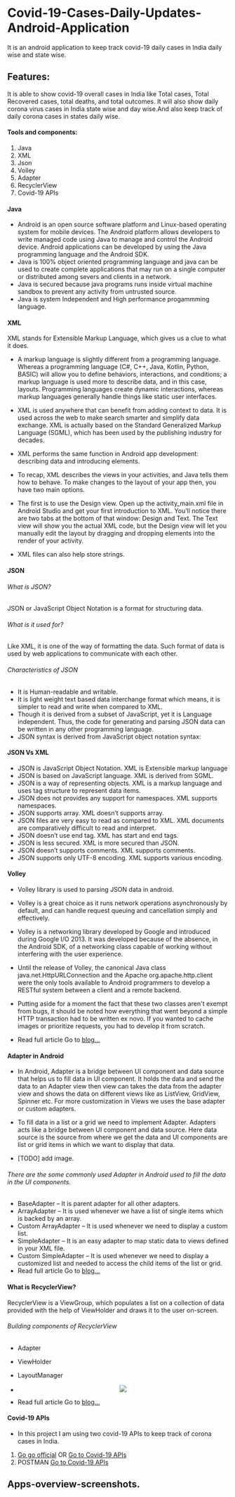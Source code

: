 # Covid-19-Cases-Daily-Updates-Android-Application
It is an android application to keep track covid-19 daily cases in India daily wise and state wise.

## Features:
It is able to show covid-19 overall cases in India like Total cases, Total Recovered cases, total deaths, and total outcomes. It will also show daily corona virus cases in India state wise and day wise.And also keep track of daily corona cases in states daily wise.
#### Tools and components:
 1. Java
 2. XML
 3. Json
 4. Volley
 5. Adapter
 6. RecyclerView
 7. Covid-19 APIs
#### Java
 + Android is an open source software platform and Linux-based operating system for mobile devices. The Android platform allows developers to write managed code using Java to manage and control the Android device. Android applications can be developed by using the Java programming language and the Android SDK.
 + Java is 100% object oriented programming language and java can be used to create complete applications that may run on a single computer or distributed among severs and clients in a network.
 + Java is secured because java programs runs inside virtual machine sandbox to prevent any activity from untrusted source.
 + Java is system Independent and High performance progammming language.
#### XML
XML stands for Extensible Markup Language, which gives us a clue to what it does.

+ A markup language is slightly different from a programming language. Whereas a programming language (C#, C++, Java, Kotlin, Python, BASIC) will allow you to define behaviors, interactions, and conditions; a markup language is used more to describe data, and in this case, layouts. Programming languages create dynamic interactions, whereas markup languages generally handle things like static user interfaces.
+ XML is used anywhere that can benefit from adding context to data. It is used across the web to make search smarter and simplify data exchange. XML is actually based on the Standard Generalized Markup Language (SGML), which has been used by the publishing industry for decades.
+ XML performs the same function in Android app development: describing data and introducing elements.
+ To recap, XML describes the views in your activities, and Java tells them how to behave. To make changes to the layout of your app then, you have two main options.

+ The first is to use the Design view. Open up the activity_main.xml file in Android Studio and get your first introduction to XML. You’ll notice there are two tabs at the bottom of that window: Design and Text. The Text view will show you the actual XML code, but the Design view will let you manually edit the layout by dragging and dropping elements into the render of your activity.
+ XML files can also help store strings.
#### JSON
###### What is JSON?
JSON or JavaScript Object Notation is a format for structuring data.
###### What is it used for?
Like XML, it is one of the way of formatting the data. Such format of data is used by web applications to communicate with each other.
###### Characteristics of JSON
+ It is Human-readable and writable.
+ It is light weight text based data interchange format which means, it is simpler to read and write when compared to XML.
+ Though it is derived from a subset of JavaScript, yet it is Language independent. Thus, the code for generating and parsing JSON data can be written in any other programming language.
+ JSON syntax is derived from JavaScript object notation syntax:
#### JSON Vs XML
+ JSON is JavaScript Object Notation.	XML is Extensible markup language
+ JSON is based on JavaScript language.	XML is derived from SGML.
+ JSON is a way of representing objects.	XML is a markup language and uses tag structure to represent data items.
+ JSON does not provides any support for namespaces.	XML supports namespaces.
+ JSON supports array.	XML doesn’t supports array.
+ JSON files are very easy to read as compared to XML.	XML documents are comparatively difficult to read and interpret.
+ JSON doesn’t use end tag.	XML has start and end tags.
+ JSON is less secured.	XML is more secured than JSON.
+ JSON doesn’t supports comments.	XML supports comments.
+ JSON supports only UTF-8 encoding.	XML supports various encoding.
#### Volley
+ Volley library is used to parsing JSON data in android.
+ Volley is a great choice as it runs network operations asynchronously by default, and can handle request queuing and cancellation simply and effectively.
+ Volley is a networking library developed by Google and introduced during Google I/O 2013. It was developed because of the absence, in the Android SDK, of a networking class capable of working without interfering with the user experience.

+ Until the release of Volley, the canonical Java class java.net.HttpURLConnection and the Apache org.apache.http.client were the only tools available to Android programmers to develop a RESTful system between a client and a remote backend.

+ Putting aside for a moment the fact that these two classes aren't exempt from bugs, it should be noted how everything that went beyond a simple HTTP transaction had to be written ex novo. If you wanted to cache images or prioritize requests, you had to develop it from scratch.
+ Read full article Go to [blog...](https://code.tutsplus.com/tutorials/an-introduction-to-volley--cms-23800#:~:text=Volley%20is%20a%20networking%20library,the%20canonical%20Java%20class%20java./)

#### Adapter in Android
+ In Android, Adapter is a bridge between UI component and data source that helps us to fill data in UI component. It holds the data and send the data to an Adapter view then view can takes the data from the adapter view and shows the data on different views like as ListView, GridView, Spinner etc. For more customization in Views we uses the base adapter or custom adapters.

+ To fill data in a list or a grid we need to implement Adapter. Adapters acts like a bridge between UI component and data source. Here data source is the source from where we get the data and UI components are list or grid items in which we want to display that data.

+ [TODO] add image.

###### There are the some commonly used Adapter in Android used to fill the data in the UI components.
+ BaseAdapter – It is parent adapter for all other adapters.
+ ArrayAdapter – It is used whenever we have a list of single items which is backed by an array.
+ Custom ArrayAdapter – It is used whenever we need to display a custom list.
+ SimpleAdapter – It is an easy adapter to map static data to views defined in your XML file.
+ Custom SimpleAdapter – It is used whenever we need to display a customized list and needed to access the child items of the list or grid.
+ Read full article Go to [blog...](https://abhiandroid.com/ui/adapter#Adapters_In_Android/)
#### What is RecyclerView?
RecyclerView is a ViewGroup, which populates a list on a collection of data provided with the help of ViewHolder and draws it to the user on-screen.
###### Building components of RecyclerView
+ Adapter
+ ViewHolder
+ LayoutManager


+ <p align="center">
  <img src="/Image-resources-screenshots/recyclerview.png"/>
  </p>
  
  
+ Read full article Go to [blog...](https://blog.mindorks.com/how-does-recyclerview-work-internally/)
#### Covid-19 APIs
+ In this project I am using two covid-19 APIs to keep track of corona cases in India.
1. [Go go official](https://github.com/amodm/api-covid19-in) OR [Go to Covid-19 APIs](https://api.rootnet.in/covid19-in/stats/history/)
2. POSTMAN [Go to Covid-19 APIs](https://api.covidindiatracker.com/total.json/)
## Apps-overview-screenshots.


